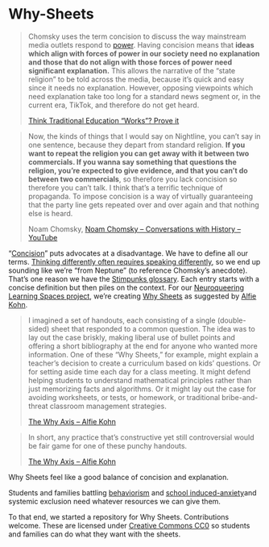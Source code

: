 # Why-Sheets

> Chomsky uses the term concision to discuss the way mainstream media outlets respond to [power](https://stimpunks.org/glossary/power/). Having concision means that **ideas which align with forces of power in our society need no explanation and those that do not align with those forces of power need significant explanation.** This allows the narrative of the “state religion” to be told across the media, because it’s quick and easy since it needs no explanation. However, opposing viewpoints which need explanation take too long for a standard news segment or, in the current era, TikTok, and therefore do not get heard.
> 
> [Think Traditional Education “Works”? Prove it](https://andrewfaulstich.substack.com/p/think-traditional-education-works)

> Now, the kinds of things that I would say on Nightline, you can’t say in one sentence, because they depart from standard religion. **If you want to repeat the religion you can get away with it between two commercials. If you wanna say something that questions the religion, you’re expected to give evidence, and that you can’t do between two commercials**, so therefore you lack concision so therefore you can’t talk. I think that’s a terrific technique of propaganda. To impose concision is a way of virtually guaranteeing that the party line gets repeated over and over again and that nothing else is heard.
> 
> Noam Chomsky, [Noam Chomsky – Conversations with History – YouTube](https://www.youtube.com/watch?v=8ghoXQxdk6s&list=LL&index=92&t=2669s)

“[Concision](https://stimpunks.org/glossary/concision/)” puts advocates at a disadvantage. We have to define all our terms. [Thinking differently often requires speaking differently](https://stimpunks.org/language/), so we end up sounding like we’re “from Neptune” (to reference Chomsky’s anecdote). That’s one reason we have the [Stimpunks glossary](https://stimpunks.org/glossary/). Each entry starts with a concise definition but then piles on the context.
For our [Neuroqueering Learning Spaces project](https://stimpunks.org/projects/neuroqueer-learning-spaces/), we’re creating [Why Sheets](https://stimpunks.org/glossary/why-sheets/) as suggested by [Alfie Kohn](https://www.alfiekohn.org/).

> I imagined a set of handouts, each consisting of a single (double-sided) sheet that responded to a common question. The idea was to lay out the case briskly, making liberal use of bullet points and offering a short bibliography at the end for anyone who wanted more information.
> One of these “Why Sheets,” for example, might explain a teacher’s decision to create a curriculum based on kids’ questions. Or for setting aside time each day for a class meeting. It might defend helping students to understand mathematical principles rather than just memorizing facts and algorithms. Or it might lay out the case for avoiding worksheets, or tests, or homework, or traditional bribe-and-threat classroom management strategies.
> 
> [The Why Axis – Alfie Kohn](https://www.alfiekohn.org/blogs/why/)

> In short, any practice that’s constructive yet still controversial would be fair game for one of these punchy handouts.
> 
> [The Why Axis – Alfie Kohn](https://www.alfiekohn.org/blogs/why/)

Why Sheets feel like a good balance of concision and explanation.

Students and families battling [behaviorism](https://stimpunks.org/why/behaviorism/) and [school induced-anxiety](https://stimpunks.org/glossary/school-induced-anxiety/)and systemic exclusion need whatever resources we can give them.

To that end, we started a repository for Why Sheets.
Contributions welcome. These are licensed under [Creative Commons CC0](https://creativecommons.org/public-domain/cc0/) so students and families can do what they want with the sheets.
